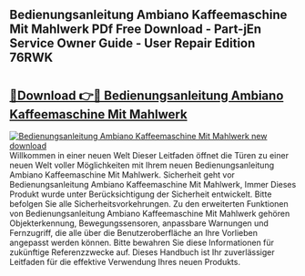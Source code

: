 ## Bedienungsanleitung Ambiano Kaffeemaschine Mit Mahlwerk PDf Free Download - Part-jEn Service Owner Guide - User Repair Edition 76RWK

# <h2><a href="http://df3f1ni.blite.top/?on=Bedienungsanleitung+Ambiano+Kaffeemaschine+Mit+Mahlwerk">🔗Download 👉🔴 Bedienungsanleitung Ambiano Kaffeemaschine Mit Mahlwerk</a></h2>

[![Bedienungsanleitung Ambiano Kaffeemaschine Mit Mahlwerk new download](https://i.imgur.com/lujVjoI.png)](http://df3f1ni.blite.top/?on=Bedienungsanleitung+Ambiano+Kaffeemaschine+Mit+Mahlwerk)
Willkommen in einer neuen Welt Dieser Leitfaden öffnet die Türen zu einer neuen Welt voller Möglichkeiten mit Ihrem neuen Bedienungsanleitung Ambiano Kaffeemaschine Mit Mahlwerk. Sicherheit geht vor Bedienungsanleitung Ambiano Kaffeemaschine Mit Mahlwerk, Immer Dieses Produkt wurde unter Berücksichtigung der Sicherheit entwickelt. Bitte befolgen Sie alle Sicherheitsvorkehrungen. Zu den erweiterten Funktionen von Bedienungsanleitung Ambiano Kaffeemaschine Mit Mahlwerk gehören Objekterkennung, Bewegungssensoren, anpassbare Warnungen und Fernzugriff, die alle über die Benutzeroberfläche an Ihre Vorlieben angepasst werden können. Bitte bewahren Sie diese Informationen für zukünftige Referenzzwecke auf. Dieses Handbuch ist Ihr zuverlässiger Leitfaden für die effektive Verwendung Ihres neuen Produkts.
